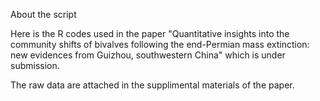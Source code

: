 About the script

Here is the R codes used in the paper "Quantitative insights into the community shifts of bivalves following the end-Permian mass extinction: new evidences from Guizhou, southwestern China" which is under submission.

The raw data are attached in the supplimental materials of the paper.
